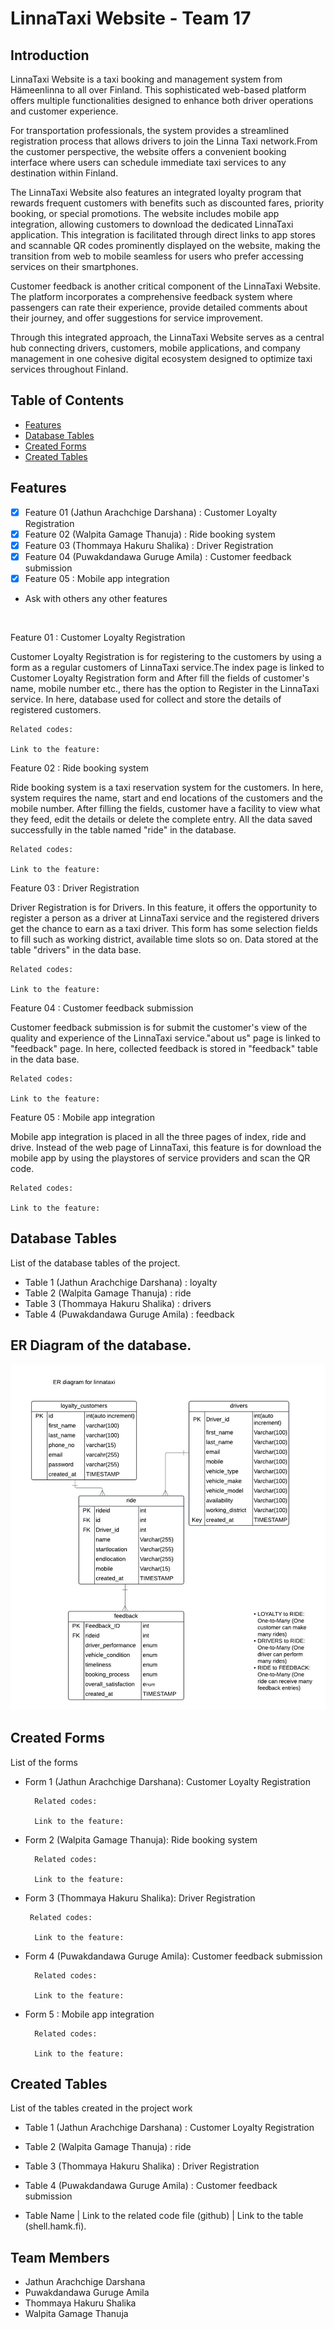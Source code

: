 # LinnaTaxi Website - Team 17

## Introduction

LinnaTaxi Website is a taxi booking and management system from Hämeenlinna to all over Finland. This sophisticated web-based platform offers multiple functionalities designed to enhance both driver operations and customer experience. 

For transportation professionals, the system provides a streamlined registration process that allows drivers to join the Linna Taxi network.From the customer perspective, the website offers a convenient booking interface where users can schedule immediate  taxi services to any destination within Finland. 

The LinnaTaxi Website also features an integrated loyalty program that rewards frequent customers with benefits such as discounted fares, priority booking, or special promotions. The website includes mobile app integration, allowing customers to download the dedicated LinnaTaxi application. This integration is facilitated through direct links to app stores and scannable QR codes prominently displayed on the website, making the transition from web to mobile seamless for users who prefer accessing services on their smartphones.

Customer feedback is another critical component of the LinnaTaxi Website. The platform incorporates a comprehensive feedback system where passengers can rate their experience, provide detailed comments about their journey, and offer suggestions for service improvement.

Through this integrated approach, the LinnaTaxi Website serves as a central hub connecting drivers, customers, mobile applications, and company management in one cohesive digital ecosystem designed to optimize taxi services throughout Finland.

## Table of Contents

- [Features](#features)
- [Database Tables](#database-tables)
- [Created Forms](#created-forms)
- [Created Tables](#created-tables)

## Features

 - [x] Feature 01 (Jathun Arachchige Darshana) : Customer Loyalty Registration
 - [x] Feature 02 (Walpita Gamage Thanuja) : Ride booking system
 - [x] Feature 03 (Thommaya Hakuru Shalika) : Driver Registration 
 - [x] Feature 04 (Puwakdandawa Guruge Amila) : Customer feedback submission
 - [x] Feature 05 : Mobile app integration

 - Ask with others any other features

<br/>

Feature 01 : Customer Loyalty Registration

Customer Loyalty Registration is for registering to the customers by using a form as a regular customers of LinnaTaxi service.The index page is linked to Customer Loyalty Registration form and After fill the fields of customer's name, mobile number etc., there has the option to Register in the LinnaTaxi service. In here, database used for collect and store the details of registered customers.
    
    Related codes: 

    Link to the feature:

Feature 02 : Ride booking system

Ride booking system is a taxi reservation system for the customers. In here, system requires the name, start and end locations of the customers and the mobile number. After filling the fields, customer have a facility to view what they feed, edit the details or delete the complete entry. All the data saved successfully in the table named "ride" in the database.

    Related codes: 

    Link to the feature:


Feature 03 : Driver Registration

Driver Registration is for Drivers. In this feature, it offers the opportunity to register a person as a driver at LinnaTaxi service and the registered drivers get the chance to earn as a taxi driver. This form has some selection fields to fill such as working district, available time slots so on. Data stored at the table "drivers" in the data base.

    Related codes: 

    Link to the feature:

Feature 04 : Customer feedback submission

Customer feedback submission is for submit the customer's view of the quality and experience of the LinnaTaxi service."about us" page is linked to "feedback" page. In here, collected feedback is stored in "feedback" table in the data base.

    Related codes: 

    Link to the feature:


Feature 05 : Mobile app integration

Mobile app integration is placed in all the three pages of index, ride and drive. Instead of the web page of LinnaTaxi, this feature is for download the mobile app by using the playstores of service providers and scan the QR code.

    Related codes: 

    Link to the feature:


## Database Tables

List of the database tables of the project.

- Table 1 (Jathun Arachchige Darshana) : loyalty
- Table 2 (Walpita Gamage Thanuja) : ride 
- Table 3 (Thommaya Hakuru Shalika) : drivers
- Table 4 (Puwakdandawa Guruge Amila) : feedback

## ER Diagram of the database.

![ER Diagram](<Images/ER Diagram.jpg>)

## Created Forms

List of the forms 

- Form 1 (Jathun Arachchige Darshana): Customer Loyalty Registration

        Related codes: 

        Link to the feature:

- Form 2 (Walpita Gamage Thanuja): Ride booking system

        Related codes: 

        Link to the feature:

- Form 3 (Thommaya Hakuru Shalika): Driver Registration

       Related codes: 

        Link to the feature:

- Form 4 (Puwakdandawa Guruge Amila): Customer feedback submission

        Related codes: 

        Link to the feature:

- Form 5 : Mobile app integration

        Related codes: 

        Link to the feature:              

## Created Tables

List of the tables created in the project work

- Table 1 (Jathun Arachchige Darshana) : Customer Loyalty Registration
- Table 2 (Walpita Gamage Thanuja) : ride 
- Table 3 (Thommaya Hakuru Shalika) : Driver Registration
- Table 4 (Puwakdandawa Guruge Amila) : Customer feedback submission

- Table Name | Link to the related code file (github) | Link to the table (shell.hamk.fi).

## Team Members

- Jathun Arachchige Darshana
- Puwakdandawa Guruge Amila
- Thommaya Hakuru Shalika
- Walpita Gamage Thanuja